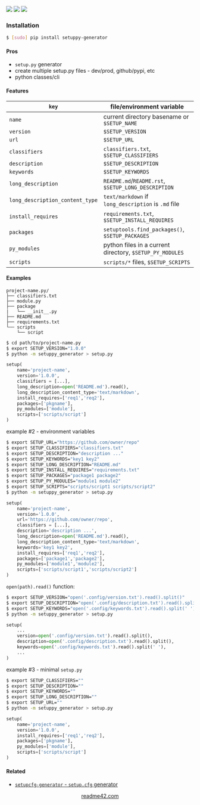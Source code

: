 <!--
https://readme42.com
-->


[![](https://img.shields.io/pypi/v/setuppy-generator.svg?maxAge=3600)](https://pypi.org/project/setuppy-generator/)
[![](https://img.shields.io/badge/License-Unlicense-blue.svg?longCache=True)](https://unlicense.org/)
[![](https://github.com/andrewp-as-is/setuppy-generator.py/workflows/tests42/badge.svg)](https://github.com/andrewp-as-is/setuppy-generator.py/actions)

### Installation
```bash
$ [sudo] pip install setuppy-generator
```

#### Pros
+   `setup.py` generator
+   create multiple setup.py files - dev/prod, github/pypi, etc
+   python classes/cli

#### Features
`key`|file/environment variable
-|-
`name`|current directory basename or `$SETUP_NAME`
`version`|`$SETUP_VERSION`
`url`|`$SETUP_URL`
`classifiers`|`classifiers.txt`, `$SETUP_CLASSIFIERS`
`description`|`$SETUP_DESCRIPTION`
`keywords`|`$SETUP_KEYWORDS`
`long_description`|`README.md`/`README.rst`, `$SETUP_LONG_DESCRIPTION`
`long_description_content_type`|`text/markdown` if `long_description` is `.md` file
`install_requires`|`requirements.txt`, `$SETUP_INSTALL_REQUIRES`
`packages`|`setuptools.find_packages()`, `$SETUP_PACKAGES`
`py_modules`|python files in a current directory, `$SETUP_PY_MODULES`
`scripts`|`scripts/*` files, `$SETUP_SCRIPTS`

#### Examples
```
project-name.py/
├── classifiers.txt
├── module.py
├── package
|   └── __init__.py
├── README.md
├── requirements.txt
└── scripts
    └── script
```

```bash
$ cd path/to/project-name.py
$ export SETUP_VERSION="1.0.0"
$ python -m setuppy_generator > setup.py
```

```python
setup(
    name='project-name',
    version='1.0.0',
    classifiers = [...],
    long_description=open('README.md').read(),
    long_description_content_type='text/markdown',
    install_requires=['req1','req2'],
    packages=['pkgname'],
    py_modules=['module'],
    scripts=['scripts/script']
)
```

example #2 - environment variables
```bash
$ export SETUP_URL="https://github.com/owner/repo"
$ export SETUP_CLASSIFIERS="classifiers.txt"
$ export SETUP_DESCRIPTION="description ..."
$ export SETUP_KEYWORDS="key1 key2"
$ export SETUP_LONG_DESCRIPTION="README.md"
$ export SETUP_INSTALL_REQUIRES="requirements.txt"
$ export SETUP_PACKAGES="package1 package2"
$ export SETUP_PY_MODULES="module1 module2"
$ export SETUP_SCRIPTS="scripts/script1 scripts/script2"
$ python -m setuppy_generator > setup.py
```

```python
setup(
    name='project-name',
    version='1.0.0',
    url='https://github.com/owner/repo',
    classifiers = [...],
    description='description ...',
    long_description=open('README.md').read(),
    long_description_content_type='text/markdown',
    keywords='key1 key2',
    install_requires=['req1','req2'],
    packages=['package1','package2'],
    py_modules=['module1','module2'],
    scripts=['scripts/script1','scripts/script2']
)
```

`open(path).read()` function:
```bash
$ export SETUP_VERSION="open('.config/version.txt').read().split()"
$ export SETUP_DESCRIPTION="open('.config/description.txt').read().split()"
$ export SETUP_KEYWORDS="open('.config/keywords.txt').read().split(' ')"
$ python -m setuppy_generator > setup.py
```

```python
setup(
    ...
    version=open('.config/version.txt').read().split(),
    description=open('.config/description.txt').read().split(),
    keywords=open('.config/keywords.txt').read().split(' '),
    ...
)
```

example #3 - minimal `setup.py`
```bash
$ export SETUP_CLASSIFIERS=""
$ export SETUP_DESCRIPTION=""
$ export SETUP_KEYWORDS=""
$ export SETUP_LONG_DESCRIPTION=""
$ export SETUP_URL=""
$ python -m setuppy_generator > setup.py
```

```python
setup(
    name='project-name',
    version='1.0.0',
    install_requires=['req1','req2'],
    packages=['pkgname'],
    py_modules=['module'],
    scripts=['scripts/script']
)
```

#### Related
+   [`setupcfg-generator` - `setup.cfg` generator](https://pypi.org/project/setupcfg-generator/)

<p align="center">
    <a href="https://readme42.com/">readme42.com</a>
</p>
